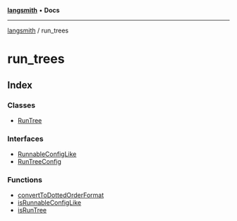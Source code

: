 [**langsmith**](../README.md) • **Docs**

***

[langsmith](../README.md) / run\_trees

# run\_trees

## Index

### Classes

- [RunTree](classes/RunTree.md)

### Interfaces

- [RunnableConfigLike](interfaces/RunnableConfigLike.md)
- [RunTreeConfig](interfaces/RunTreeConfig.md)

### Functions

- [convertToDottedOrderFormat](functions/convertToDottedOrderFormat.md)
- [isRunnableConfigLike](functions/isRunnableConfigLike.md)
- [isRunTree](functions/isRunTree.md)

